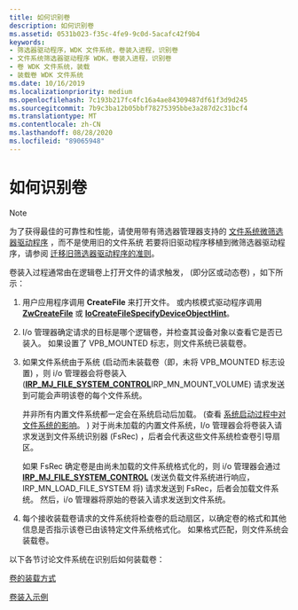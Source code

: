 ```yaml
---
title: 如何识别卷
description: 如何识别卷
ms.assetid: 0531b023-f35c-4fe9-9c0d-5acafc42f9b4
keywords:
- 筛选器驱动程序，WDK 文件系统，卷装入进程，识别卷
- 文件系统筛选器驱动程序 WDK，卷装入进程，识别卷
- 卷 WDK 文件系统，装载
- 装载卷 WDK 文件系统
ms.date: 10/16/2019
ms.localizationpriority: medium
ms.openlocfilehash: 7c193b217fc4fc16a4ae84309487df61f3d9d245
ms.sourcegitcommit: 7b9c3ba12b05bbf78275395bbe3a287d2c31bcf4
ms.translationtype: MT
ms.contentlocale: zh-CN
ms.lasthandoff: 08/28/2020
ms.locfileid: "89065948"
---
```

# <a name="how-the-volume-is-recognized"></a>如何识别卷

> [!NOTE]
> 为了获得最佳的可靠性和性能，请使用带有筛选器管理器支持的 [文件系统微筛选器驱动程序](./filter-manager-concepts.md) ，而不是使用旧的文件系统 若要将旧驱动程序移植到微筛选器驱动程序，请参阅 [迁移旧筛选器驱动程序的准则](guidelines-for-porting-legacy-filter-drivers.md)。

卷装入过程通常由在逻辑卷上打开文件的请求触发， (即分区或动态卷) ，如下所示：

1. 用户应用程序调用 **CreateFile** 来打开文件。 或内核模式驱动程序调用 [**ZwCreateFile**](/windows-hardware/drivers/ddi/content/ntifs/nf-ntifs-ntcreatefile) 或 [**IoCreateFileSpecifyDeviceObjectHint**](/windows-hardware/drivers/ddi/content/ntddk/nf-ntddk-iocreatefilespecifydeviceobjecthint)。

2. I/o 管理器确定请求的目标是哪个逻辑卷，并检查其设备对象以查看它是否已装入。 如果设置了 VPB_MOUNTED 标志，则文件系统已装载卷。

3. 如果文件系统由于系统 (启动而未装载卷（即，未将 VPB_MOUNTED 标志设置) ，则 i/o 管理器会将卷装入 ([**IRP_MJ_FILE_SYSTEM_CONTROL**](./irp-mj-file-system-control.md)IRP_MN_MOUNT_VOLUME) 请求发送到可能会声明该卷的每个文件系统。

   并非所有内置文件系统都一定会在系统启动后加载。  (查看 [系统启动过程中对文件系统的影响](what-happens-to-file-systems-during-system-boot.md)。 ) 对于尚未加载的内置文件系统，I/o 管理器会将卷装入请求发送到文件系统识别器 (FsRec) ，后者会代表这些文件系统检查卷引导扇区。

   如果 FsRec 确定卷是由尚未加载的文件系统格式化的，则 i/o 管理器会通过 [**IRP_MJ_FILE_SYSTEM_CONTROL**](./irp-mj-file-system-control.md) (发送负载文件系统进行响应，IRP_MN_LOAD_FILE_SYSTEM 将) 请求发送到 FsRec，后者会加载文件系统。 然后，i/o 管理器将原始的卷装入请求发送到文件系统。

4. 每个接收装载卷请求的文件系统将检查卷的启动扇区，以确定卷的格式和其他信息是否指示该卷已由该特定文件系统格式化。 如果格式匹配，则文件系统会装载卷。

以下各节讨论文件系统在识别后如何装载卷：

[卷的装载方式](how-the-volume-is-mounted.md)

[卷装入示例](volume-mount-example.md)